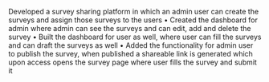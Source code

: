 Developed a survey sharing platform in which an admin user can create the surveys and assign those surveys to the users • Created the dashboard for admin where admin can see the surveys and can edit, add and delete the survey • Built the dashboard for user as well, where user can fill the surveys and can draft the surveys as well • Added the functionality for admin user to publish the survey, when published a shareable link is generated which upon access opens the survey page where user fills the survey and submit it
